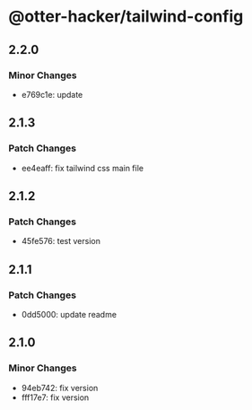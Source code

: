 # @otter-hacker/tailwind-config

## 2.2.0

### Minor Changes

- e769c1e: update

## 2.1.3

### Patch Changes

- ee4eaff: fix tailwind css main file

## 2.1.2

### Patch Changes

- 45fe576: test version

## 2.1.1

### Patch Changes

- 0dd5000: update readme

## 2.1.0

### Minor Changes

- 94eb742: fix version
- fff17e7: fix version
